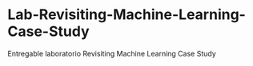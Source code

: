 # Lab-Revisiting-Machine-Learning-Case-Study
Entregable laboratorio Revisiting Machine Learning Case Study
